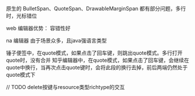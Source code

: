 原生的 BulletSpan、QuoteSpan、DrawableMarginSpan 都有部分问题，多行时，光标错位

web 编辑器优势：
容错性好

na 编辑器 由于场景众多，且java强语言类型


锤子便签中，在quote模式，如果点击了回车键，则跳出quote模式。多行打开quote时，没有合并
知乎编辑器中，在quote模式，如果点击了回车键，会继续在quote中换行，当再次点击quote键时，会将此段的换行去掉，前后两端仍然处于quote模式下


// TODO
delete按键与resource类型richtype的交互